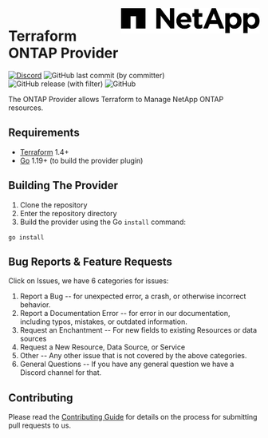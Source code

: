 <!-- markdownlint-disable first-line-h1 no-inline-html -->
<a href="https://netapp.com">
  <picture>
    <source media="(prefers-color-scheme: dark)" srcset=".github/NTAP_BIG.D.png">
    <source media="(prefers-color-scheme: light)" srcset=".github/NTAP_BIG.png">
    <img src=".github/NTAP_BIG.png" alt="NetApp logo" title="NetApp" align="right" height="50">
  </picture>
</a>

# Terraform ONTAP Provider

[![Discord](https://img.shields.io/discord/855068651522490400)](https://discord.gg/NetApp)
![GitHub last commit (by committer)](https://img.shields.io/github/last-commit/netapp/terraform-provider-netapp-ontap)
![GitHub release (with filter)](https://img.shields.io/github/v/release/NetApp/terraform-provider-netapp-ontap)
![GitHub](https://img.shields.io/github/license/netapp/terraform-provider-netapp-ontap)

The ONTAP Provider allows Terraform to Manage NetApp ONTAP resources.

## Requirements

* [Terraform](https://www.terraform.io/downloads.html) 1.4+
* [Go](https://golang.org/doc/install) 1.19+ (to build the provider plugin)

## Building The Provider

1. Clone the repository
1. Enter the repository directory
1. Build the provider using the Go `install` command:

```shell
go install
```

## Bug Reports & Feature Requests
Click on Issues, we have 6 categories for issues:
1. Report a Bug -- for unexpected error, a crash, or otherwise incorrect behavior.
2. Report a Documentation Error -- for error in our documentation, including typos, mistakes, or outdated information.
3. Request an Enchantment -- For new fields to existing Resources or data sources 
4. Request a New Resource, Data Source, or Service 
5. Other -- Any other issue that is not covered by the above categories.
6. General Questions -- If you have any general question we have a Discord channel for that.

## Contributing
Please read the [Contributing Guide](CONTRIBUTING.md) for details on the process for submitting pull requests to us.